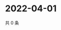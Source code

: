 # 2022-04-01

共 0 条

<!-- BEGIN WEIBO -->
<!-- 最后更新时间 Fri Apr 01 2022 00:22:01 GMT+0800 (China Standard Time) -->

<!-- END WEIBO -->
